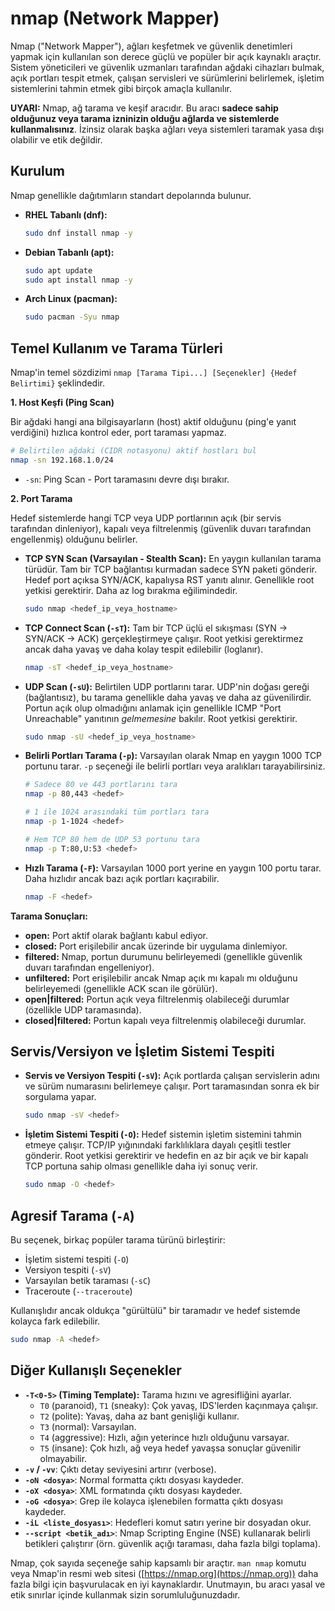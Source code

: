 # nmap (Network Mapper)

Nmap ("Network Mapper"), ağları keşfetmek ve güvenlik denetimleri yapmak için kullanılan son derece güçlü ve popüler bir açık kaynaklı araçtır. Sistem yöneticileri ve güvenlik uzmanları tarafından ağdaki cihazları bulmak, açık portları tespit etmek, çalışan servisleri ve sürümlerini belirlemek, işletim sistemlerini tahmin etmek gibi birçok amaçla kullanılır.

**UYARI:** Nmap, ağ tarama ve keşif aracıdır. Bu aracı **sadece sahip olduğunuz veya tarama izninizin olduğu ağlarda ve sistemlerde kullanmalısınız**. İzinsiz olarak başka ağları veya sistemleri taramak yasa dışı olabilir ve etik değildir.

## Kurulum

Nmap genellikle dağıtımların standart depolarında bulunur.

*   **RHEL Tabanlı (dnf):**
    ```bash
    sudo dnf install nmap -y
    ```
*   **Debian Tabanlı (apt):**
    ```bash
    sudo apt update
    sudo apt install nmap -y
    ```
*   **Arch Linux (pacman):**
    ```bash
    sudo pacman -Syu nmap
    ```

## Temel Kullanım ve Tarama Türleri

Nmap'in temel sözdizimi `nmap [Tarama Tipi...] [Seçenekler] {Hedef Belirtimi}` şeklindedir.

**1. Host Keşfi (Ping Scan)**

Bir ağdaki hangi ana bilgisayarların (host) aktif olduğunu (ping'e yanıt verdiğini) hızlıca kontrol eder, port taraması yapmaz.
```bash
# Belirtilen ağdaki (CIDR notasyonu) aktif hostları bul
nmap -sn 192.168.1.0/24 
```
*   `-sn`: Ping Scan - Port taramasını devre dışı bırakır.

**2. Port Tarama**

Hedef sistemlerde hangi TCP veya UDP portlarının açık (bir servis tarafından dinleniyor), kapalı veya filtrelenmiş (güvenlik duvarı tarafından engellenmiş) olduğunu belirler.

*   **TCP SYN Scan (Varsayılan - Stealth Scan):**
    En yaygın kullanılan tarama türüdür. Tam bir TCP bağlantısı kurmadan sadece SYN paketi gönderir. Hedef port açıksa SYN/ACK, kapalıysa RST yanıtı alınır. Genellikle root yetkisi gerektirir. Daha az log bırakma eğilimindedir.
    ```bash
    sudo nmap <hedef_ip_veya_hostname>
    ```
*   **TCP Connect Scan (`-sT`):**
    Tam bir TCP üçlü el sıkışması (SYN -> SYN/ACK -> ACK) gerçekleştirmeye çalışır. Root yetkisi gerektirmez ancak daha yavaş ve daha kolay tespit edilebilir (loglanır).
    ```bash
    nmap -sT <hedef_ip_veya_hostname>
    ```
*   **UDP Scan (`-sU`):**
    Belirtilen UDP portlarını tarar. UDP'nin doğası gereği (bağlantısız), bu tarama genellikle daha yavaş ve daha az güvenilirdir. Portun açık olup olmadığını anlamak için genellikle ICMP "Port Unreachable" yanıtının *gelmemesine* bakılır. Root yetkisi gerektirir.
    ```bash
    sudo nmap -sU <hedef_ip_veya_hostname>
    ```
*   **Belirli Portları Tarama (`-p`):**
    Varsayılan olarak Nmap en yaygın 1000 TCP portunu tarar. `-p` seçeneği ile belirli portları veya aralıkları tarayabilirsiniz.
    ```bash
    # Sadece 80 ve 443 portlarını tara
    nmap -p 80,443 <hedef>

    # 1 ile 1024 arasındaki tüm portları tara
    nmap -p 1-1024 <hedef>

    # Hem TCP 80 hem de UDP 53 portunu tara
    nmap -p T:80,U:53 <hedef> 
    ```
*   **Hızlı Tarama (`-F`):**
    Varsayılan 1000 port yerine en yaygın 100 portu tarar. Daha hızlıdır ancak bazı açık portları kaçırabilir.
    ```bash
    nmap -F <hedef>
    ```

**Tarama Sonuçları:**
*   **open:** Port aktif olarak bağlantı kabul ediyor.
*   **closed:** Port erişilebilir ancak üzerinde bir uygulama dinlemiyor.
*   **filtered:** Nmap, portun durumunu belirleyemedi (genellikle güvenlik duvarı tarafından engelleniyor).
*   **unfiltered:** Port erişilebilir ancak Nmap açık mı kapalı mı olduğunu belirleyemedi (genellikle ACK scan ile görülür).
*   **open|filtered:** Portun açık veya filtrelenmiş olabileceği durumlar (özellikle UDP taramasında).
*   **closed|filtered:** Portun kapalı veya filtrelenmiş olabileceği durumlar.

## Servis/Versiyon ve İşletim Sistemi Tespiti

*   **Servis ve Versiyon Tespiti (`-sV`):**
    Açık portlarda çalışan servislerin adını ve sürüm numarasını belirlemeye çalışır. Port taramasından sonra ek bir sorgulama yapar.
    ```bash
    sudo nmap -sV <hedef>
    ```
*   **İşletim Sistemi Tespiti (`-O`):**
    Hedef sistemin işletim sistemini tahmin etmeye çalışır. TCP/IP yığınındaki farklılıklara dayalı çeşitli testler gönderir. Root yetkisi gerektirir ve hedefin en az bir açık ve bir kapalı TCP portuna sahip olması genellikle daha iyi sonuç verir.
    ```bash
    sudo nmap -O <hedef>
    ```

## Agresif Tarama (`-A`)

Bu seçenek, birkaç popüler tarama türünü birleştirir:
*   İşletim sistemi tespiti (`-O`)
*   Versiyon tespiti (`-sV`)
*   Varsayılan betik taraması (`-sC`)
*   Traceroute (`--traceroute`)

Kullanışlıdır ancak oldukça "gürültülü" bir taramadır ve hedef sistemde kolayca fark edilebilir.
```bash
sudo nmap -A <hedef>
```

## Diğer Kullanışlı Seçenekler

*   **`-T<0-5>` (Timing Template):** Tarama hızını ve agresifliğini ayarlar.
    *   `T0` (paranoid), `T1` (sneaky): Çok yavaş, IDS'lerden kaçınmaya çalışır.
    *   `T2` (polite): Yavaş, daha az bant genişliği kullanır.
    *   `T3` (normal): Varsayılan.
    *   `T4` (aggressive): Hızlı, ağın yeterince hızlı olduğunu varsayar.
    *   `T5` (insane): Çok hızlı, ağ veya hedef yavaşsa sonuçlar güvenilir olmayabilir.
*   **`-v` / `-vv`**: Çıktı detay seviyesini artırır (verbose).
*   **`-oN <dosya>`**: Normal formatta çıktı dosyası kaydeder.
*   **`-oX <dosya>`**: XML formatında çıktı dosyası kaydeder.
*   **`-oG <dosya>`**: Grep ile kolayca işlenebilen formatta çıktı dosyası kaydeder.
*   **`-iL <liste_dosyası>`**: Hedefleri komut satırı yerine bir dosyadan okur.
*   **`--script <betik_adı>`**: Nmap Scripting Engine (NSE) kullanarak belirli betikleri çalıştırır (örn. güvenlik açığı taraması, daha fazla bilgi toplama).

Nmap, çok sayıda seçeneğe sahip kapsamlı bir araçtır. `man nmap` komutu veya Nmap'in resmi web sitesi ([https://nmap.org](https://nmap.org)) daha fazla bilgi için başvurulacak en iyi kaynaklardır. Unutmayın, bu aracı yasal ve etik sınırlar içinde kullanmak sizin sorumluluğunuzdadır.
